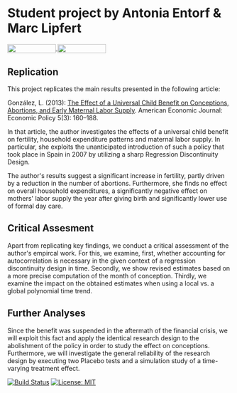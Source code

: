 # Student project by Antonia Entorf & Marc Lipfert

</a> 
<a href="https://mybinder.org/v2/gh/HumanCapitalAnalysis/student-project-antonia-marc/master?filepath=student_project_Antonia_Marc.ipynb" 
     target="_parent">
     <img align="center" 
        src="https://mybinder.org/badge_logo.svg" 
        width="109" height="20">
</a>
</a>
<a href="https://nbviewer.jupyter.org/github/HumanCapitalAnalysis/student-project-antonia-marc/blob/master/student_project_Antonia_Marc.ipynb"
   target="_parent">
   <img align="center" 
  src="https://raw.githubusercontent.com/jupyter/design/master/logos/Badges/nbviewer_badge.png" 
      width="109" height="20">
</a>

## Replication
This project replicates the main results presented in the following article:   

González, L. (2013): [The Effect of a Universal Child Benefit on Conceptions, Abortions, and Early Maternal Labor Supply](https://www.aeaweb.org/articles?id=10.1257/pol.5.3.160). American Economic Journal: Economic Policy 5(3): 160–188.

In that article, the author investigates the effects of a universal child benefit on fertility, household expenditure patterns and maternal labor supply. In particular, she exploits the unanticipated introduction of such a policy that took place in Spain in 2007 by utilizing a sharp Regression Discontinuity Design.

The author's results suggest a significant increase in fertility, partly driven by a reduction in the number of abortions. Furthermore, she finds no effect on overall household expenditures, a significantly negative effect on mothers' labor supply the year after giving birth and significantly lower use of formal day care.

## Critical Assesment
Apart from replicating key findings, we conduct a critical assessment of the author's empircal work. For this, we examine, first, whether accounting for autocorrelation is necessary in the given context of a regression discontinuity design in time. Secondly, we show revised estimates based on a more precise computation of the month of conception. Thirdly, we examine the impact on the obtained estimates when using a local vs. a global polynomial time trend.

## Further Analyses
Since the benefit was suspended in the aftermath of the financial crisis, we will exploit this fact and apply the identical research design to the abolishment of the policy in order to study the effect on conceptions. Furthermore, we will investigate the general reliability of the research design by executing two Placebo tests and a simulation study of a time-varying treatment effect.


[//]: <> (Comment: Badges for Travis CI, MIT License and Black Code Style)

[![Build Status](https://travis-ci.org/HumanCapitalAnalysis/student-project-antonia-marc.svg?branch=master)](https://travis-ci.org/HumanCapitalAnalysis/student-project-antonia-marc) [![License: MIT](https://img.shields.io/badge/License-MIT-blue.svg)](HumanCapitalAnalysis/student-project-antonia-marc/blob/master/LICENSE)
